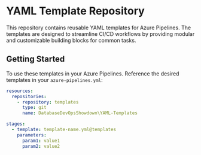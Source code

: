 # YAML Template Repository

This repository contains reusable YAML templates for Azure Pipelines. The templates are designed to streamline CI/CD workflows by providing modular and customizable building blocks for common tasks.

## Getting Started

To use these templates in your Azure Pipelines.
Reference the desired templates in your `azure-pipelines.yml`:
   ```yaml
   resources:
     repositories:
       - repository: templates
         type: git
         name: DatabaseDevOpsShowdown\YAML-Templates

   stages:
     - template: template-name.yml@templates
       parameters:
         param1: value1
         param2: value2
   ```

